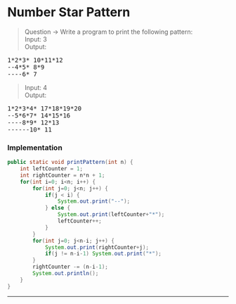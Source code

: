 # Number Star Pattern
> Question -> Write a program to print the following pattern:     
> Input: 3      
> Output:   
<pre>
1*2*3* 10*11*12
--4*5* 8*9
----6* 7
</pre>
> Input: 4      
> Output:   
<pre>
1*2*3*4* 17*18*19*20
--5*6*7* 14*15*16
----8*9* 12*13
------10* 11
</pre>

### Implementation
```java
public static void printPattern(int n) {
    int leftCounter = 1;
    int rightCounter = n*n + 1;
    for(int i=0; i<n; i++) {
        for(int j=0; j<n; j++) {
            if(j < i) {
                System.out.print("--");
            } else {
                System.out.print(leftCounter+"*");
                leftCounter++;
            }
        }
        for(int j=0; j<n-i; j++) {
            System.out.print(rightCounter+j);
            if(j != n-i-1) System.out.print("*");
        }
        rightCounter -= (n-i-1);
        System.out.println();
    }
}
```
---
